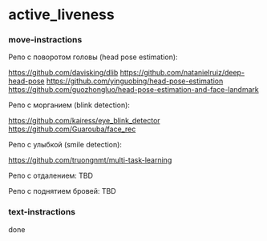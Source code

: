 # active_liveness

### move-instractions
Репо с поворотом головы (head pose estimation):

https://github.com/davisking/dlib
https://github.com/natanielruiz/deep-head-pose
https://github.com/yinguobing/head-pose-estimation
https://github.com/guozhongluo/head-pose-estimation-and-face-landmark

Репо с морганием (blink detection):

https://github.com/kairess/eye_blink_detector
https://github.com/Guarouba/face_rec

Репо с улыбкой (smile detection):

https://github.com/truongnmt/multi-task-learning

Репо с отдалением: TBD

Репо с поднятием бровей: TBD

### text-instractions
done
